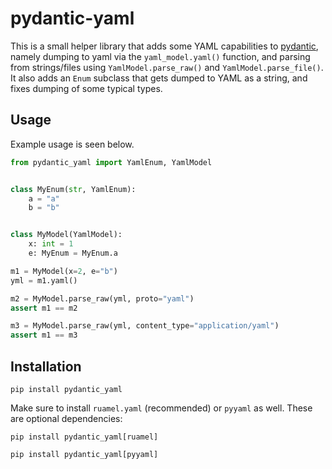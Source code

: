 # pydantic-yaml

This is a small helper library that adds some YAML capabilities to [pydantic](https://github.com/samuelcolvin/pydantic), namely dumping to yaml via the `yaml_model.yaml()` function, and parsing from strings/files using `YamlModel.parse_raw()` and `YamlModel.parse_file()`. It also adds an `Enum` subclass that gets dumped to YAML as a string, and fixes dumping of some typical types.

## Usage

Example usage is seen below.

```python
from pydantic_yaml import YamlEnum, YamlModel


class MyEnum(str, YamlEnum):
    a = "a"
    b = "b"


class MyModel(YamlModel):
    x: int = 1
    e: MyEnum = MyEnum.a

m1 = MyModel(x=2, e="b")
yml = m1.yaml()

m2 = MyModel.parse_raw(yml, proto="yaml")
assert m1 == m2

m3 = MyModel.parse_raw(yml, content_type="application/yaml")
assert m1 == m3
```

## Installation

`pip install pydantic_yaml`

Make sure to install `ruamel.yaml` (recommended) or `pyyaml` as well. These are optional dependencies:

`pip install pydantic_yaml[ruamel]`

`pip install pydantic_yaml[pyyaml]`
